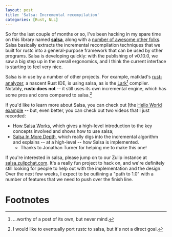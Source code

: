 ```yaml
---
layout: post
title: 'Salsa: Incremental recompilation'
categories: [Rust, NLL]
---
```


So for the last couple of months or so, I've been hacking in my spare
time on this library named
[**salsa**](https://github.com/salsa-rs/salsa), along with a [number
of awesome other
folks](https://github.com/salsa-rs/salsa/graphs/contributors). Salsa
basically extracts the incremental recompilation techniques that we
built for rustc into a general-purpose framework that can be used by
other programs. Salsa is developing quickly: with the publishing of
v0.10.0, we saw a big step up in the overall ergonomics, and I think
the current interface is starting to feel very nice.

Salsa is in use by a number of other projects. For example, matklad's
[rust-analyzer](https://github.com/rust-analyzer/rust-analyzer/), a
nascent Rust IDE, is using salsa, as is the
[Lark](https://github.com/lark-exploration/lark)[^worthy]
compiler. Notably, **rustc does not** -- it still uses its own
incremental engine, which has some pros and cons compared to
salsa.[^port]

If you'd like to learn more about Salsa, you can check out [the [Hello
World
example](https://github.com/salsa-rs/salsa/blob/master/examples/hello_world/main.rs) -- but, even better, you can check out two videos that I just recorded:

- [How Salsa Works](https://youtu.be/_muY4HjSqVw), which gives
  a high-level introduction to the key concepts involved and shows how to use salsa;
- [Salsa In More Depth](https://www.youtube.com/watch?v=i_IhACacPRY), which really digs
  into the incremental algorithm and explains -- at a high-level -- how Salsa is implemented.
  - Thanks to Jonathan Turner for helping me to make this one!
  
If you're interested in salsa, please jump on to our Zulip instance at
[salsa.zulipchat.com](https://salsa.zulipchat.com/). It's a really fun
project to hack on, and we're definitely still looking for people to
help out with the implementation and the design. Over the next few
weeks, I expect to be outlining a "path to 1.0" with a number of
features that we need to push over the finish line.

# Footnotes

[^worthy]: ...worthy of a post of its own, but never mind.

[^port]: I would like to eventually port rustc to salsa, but it's not a direct goal.
